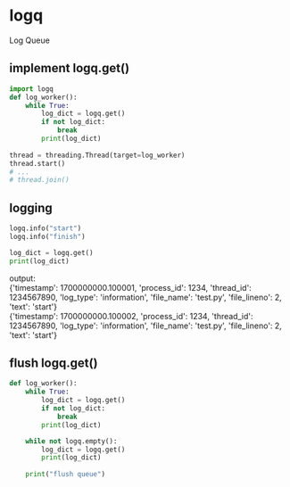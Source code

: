 # logq
Log Queue

## implement logq.get()
```python  
import logq
def log_worker():
    while True:
        log_dict = logq.get()
        if not log_dict:
            break
        print(log_dict)
    
thread = threading.Thread(target=log_worker)
thread.start()
# ...
# thread.join()
```

## logging
```python  
logq.info("start")
logq.info("finish")
```

```python 
log_dict = logq.get()
print(log_dict)
```
output:  
{'timestamp': 1700000000.100001, 'process_id': 1234, 'thread_id': 1234567890, 'log_type': 'information', 'file_name': 'test.py', 'file_lineno': 2, 'text': 'start'}  
{'timestamp': 1700000000.100002, 'process_id': 1234, 'thread_id': 1234567890, 'log_type': 'information', 'file_name': 'test.py', 'file_lineno': 2, 'text': 'start'}  

## flush logq.get()
```python  
def log_worker():
    while True:
        log_dict = logq.get()
        if not log_dict:
            break
        print(log_dict)

    while not logq.empty():
        log_dict = logq.get()
        print(log_dict)
        
    print("flush queue")
```